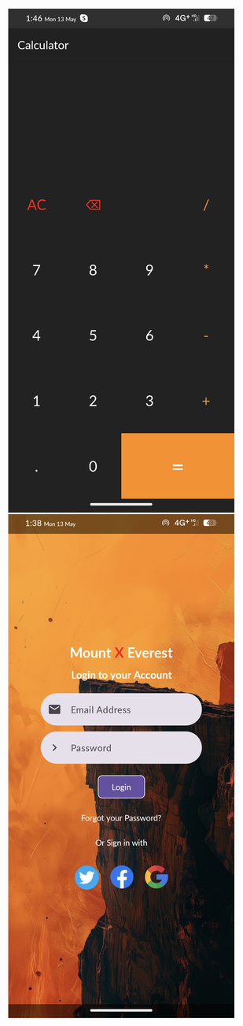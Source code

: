 ![Calculator](https://github.com/seetharaman52/android-projects/blob/main/calculator/Screenshot_Calci.png)  ![Login Page](https://github.com/seetharaman52/android-projects/blob/main/simple_login_page/Screenshot_Login.png)
